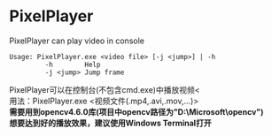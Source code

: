 # PixelPlayer
PixelPlayer can play video in console
```shell
Usage: PixelPlayer.exe <video file> [-j <jump>] | -h
         -h        Help
         -j <jump> Jump frame
```
PixelPlayer可以在控制台(不包含cmd.exe)中播放视频<
<br>
用法：PixelPlayer.exe <视频文件(.mp4,.avi,.mov,...)>
<br>
<b>需要用到opencv4.6.0库(项目中opencv路径为"D:\Microsoft\opencv")</b>
<br>
<b>想要达到好的播放效果，建议使用Windows Terminal打开</b>
<br>
